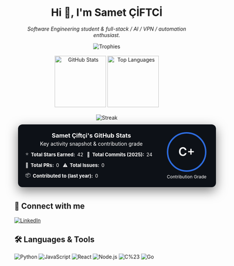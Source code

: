 <h1 align="center">Hi 👋, I'm Samet ÇİFTCİ</h1>
<p align="center">
  <em>Software Engineering student & full-stack / AI / VPN / automation enthusiast.</em>
</p>

<div align="center">
  <!-- Trophy benzeri kartlar -->
  <img src="https://github-profile-trophy.vercel.app/?username=SAME1T&theme=dark&margin-w=10&margin-h=10" alt="Trophies" />
  <br/><br/>
  <!-- Stats kartları -->
  <img height="140" src="https://github-readme-stats.vercel.app/api?username=SAME1T&show_icons=true&theme=dark&count_private=true&include_all_commits=true" alt="GitHub Stats" />
  <img height="140" src="https://github-readme-stats.vercel.app/api/top-langs/?username=SAME1T&layout=compact&theme=dark" alt="Top Languages" />
  <br/><br/>
  <img src="https://github-readme-streak-stats.herokuapp.com/?user=SAME1T&theme=dark&date_format=M%20j%5B%2C%20Y%5D" alt="Streak" />
</div>
<div align="center">
  <!-- Custom styled stats card benzeri -->
  <div style="display:inline-block; background:#0d1117; padding:20px; border-radius:12px; box-shadow:0 10px 30px rgba(0,0,0,0.5); color:white; max-width:500px; width:100%; font-family: -apple-system,BlinkMacSystemFont,Segoe UI,Roboto,sans-serif; margin:10px;">
    <div style="display:flex; align-items:center; gap:20px; flex-wrap:wrap;">
      <div style="flex:1; min-width:220px;">
        <h3 style="margin:0;">Samet Çiftçi's GitHub Stats</h3>
        <p style="margin:4px 0 10px; font-size:14px;">Key activity snapshot &amp; contribution grade</p>
        <div style="display:flex; align-items:center; gap:10px; flex-wrap:wrap;">
          <div style="display:flex; align-items:center; gap:6px; font-size:13px;">
            ⭐ <strong>Total Stars Earned:</strong> 42
          </div>
          <div style="display:flex; align-items:center; gap:6px; font-size:13px;">
            📝 <strong>Total Commits (2025):</strong> 24
          </div>
          <div style="display:flex; align-items:center; gap:6px; font-size:13px;">
            🔀 <strong>Total PRs:</strong> 0
          </div>
          <div style="display:flex; align-items:center; gap:6px; font-size:13px;">
            ⚠️ <strong>Total Issues:</strong> 0
          </div>
          <div style="display:flex; align-items:center; gap:6px; font-size:13px;">
            📦 <strong>Contributed to (last year):</strong> 0
          </div>
        </div>
      </div>
      <div style="flex:0 0 120px; text-align:center;">
        <!-- Grade taklidi -->
        <div style="border:4px solid #2d6cdf; border-radius:999px; width:100px; height:100px; display:flex; align-items:center; justify-content:center; margin:auto;">
          <span style="font-size:32px; font-weight:600;">C+</span>
        </div>
        <div style="font-size:12px; margin-top:6px;">Contribution Grade</div>
      </div>
    </div>
  </div>
</div>


## 🚀 Connect with me  
[![LinkedIn](https://img.shields.io/badge/-LinkedIn-0A66C2?style=for-the-badge&logo=linkedin&logoColor=white)](https://www.linkedin.com/in/samet-%C3%A7iftci-664787252/)

## 🛠 Languages & Tools
<p>
  <img alt="Python" src="https://img.shields.io/badge/Python-3776AB?style=for-the-badge&logo=python&logoColor=white" />
  <img alt="JavaScript" src="https://img.shields.io/badge/JavaScript-F7DF1E?style=for-the-badge&logo=javascript&logoColor=black" />
  <img alt="React" src="https://img.shields.io/badge/React-61DAFB?style=for-the-badge&logo=react&logoColor=black" />
  <img alt="Node.js" src="https://img.shields.io/badge/Node.js-43853D?style=for-the-badge&logo=node.js&logoColor=white" />
  <img alt="C%23" src="https://img.shields.io/badge/C%23-239120?style=for-the-badge&logo=c-sharp&logoColor=white" />
  <img alt="Go" s
